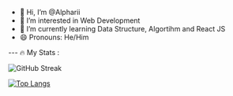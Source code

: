- 👋 Hi, I’m @Alpharii
- 👀 I’m interested in Web Development
- 🌱 I’m currently learning Data Structure, Algortihm and React JS
- 😄 Pronouns: He/Him

--- 🔥 My Stats :

![GitHub Streak](https://github-readme-streak-stats.herokuapp.com/?user=Alpharii)

[![Top Langs](https://github-readme-stats.vercel.app/api/top-langs/?username=Alpharii&layout=compact&theme=vision-friendly-dark)](https://github.com/anuraghazra/github-readme-stats)

